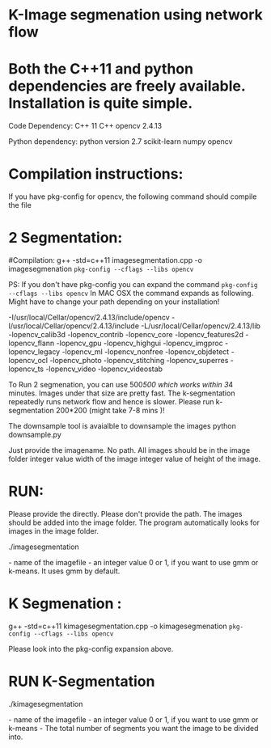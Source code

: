 
# K-Image segmenation using network flow
# Both the C++11 and python dependencies are freely available. Installation is quite simple.
Code Dependency:
C++ 11
C++ opencv 2.4.13

Python dependency:
  python version 2.7
  scikit-learn
  numpy
  opencv

# Compilation instructions:
If you have pkg-config for opencv, the following command should compile the file

# 2 Segmentation:

#Compilation:
g++ -std=c++11 imagesegmentation.cpp -o imagesegmenation `pkg-config --cflags --libs opencv`

PS: If you don't have pkg-config you can expand the command `pkg-config --cflags --libs opencv`
In MAC OSX the command expands as following. Might have to change your path depending on your installation!

-I/usr/local/Cellar/opencv/2.4.13/include/opencv -I/usr/local/Cellar/opencv/2.4.13/include -L/usr/local/Cellar/opencv/2.4.13/lib -lopencv_calib3d -lopencv_contrib -lopencv_core -lopencv_features2d -lopencv_flann -lopencv_gpu -lopencv_highgui -lopencv_imgproc -lopencv_legacy -lopencv_ml -lopencv_nonfree -lopencv_objdetect -lopencv_ocl -lopencv_photo -lopencv_stitching -lopencv_superres -lopencv_ts -lopencv_video -lopencv_videostab

To Run 2 segmenation, you can use 500*500 which works within 3*4 minutes. Images under that size are pretty fast. The k-segmentation repeatedly runs network flow and hence is slower. Please run k-segmentation 200*200 (might take 7-8 mins )!

The downsample tool is avaialble to downsample the images
python downsample.py <imagename> <width> <height>

<imagename> Just provide the imagename. No path. All images should be in the image folder
<width> integer value width of the image
<height> integer value of height of the image.

# RUN:
Please provide the <imagename> directly. Please don't provide the path. The images should be added into the image folder. The program automatically looks for images in the image folder.

./imagesegmentation <imagename> <clustering>

 <imagename> - name of the imagefile
 <clustering> - an integer value 0 or 1, if you want to use gmm or k-means. It uses gmm by default.
 
# K Segmenation :
 
 g++ -std=c++11 kimagesegmentation.cpp -o kimagesegmenation `pkg-config --cflags --libs opencv`
 
 Please look into the pkg-config expansion above.
 
# RUN K-Segmentation
 
 ./kimagesegmentation <imagename> <clustering> <numberOfSegments>
 
 <imagename> - name of the imagefile
 <clustering> - an integer value 0 or 1, if you want to use gmm or k-means
 <numberOfSegments> - The total number of segments you want the image to be divided into.
 
 
 
  
